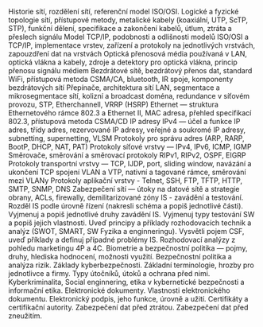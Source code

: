 Historie sítí, rozdělení sítí, referenční model ISO/OSI.
Logické a fyzické topologie sítí, přístupové metody, metalické kabely (koaxiální, UTP, ScTP, STP), funkční dělení, specifikace a zakončení kabelů, útlum, ztráta a přeslech signálu
Model TCP/IP, podobnosti a odlišnosti modelů ISO/OSI a TCP/IP, implementace vrstev, zařízení a protokoly na jednotlivých vrstvách, zapouzdření dat na vrstvách
Optická přenosová média používaná v LAN, optická vlákna a kabely, zdroje a detektory pro
optická vlákna, princip přenosu signálu médiem
Bezdrátové sítě, bezdrátový přenos dat, standard WiFi, přístupová metoda CSMA/CA, bluetooth, IR
spoje, komponenty bezdrátových sítí
Přepínače, architektura sítí LAN, segmentace a mikrosegmentace sítí, kolizní a broadcast doména,
redundance v síťovém provozu, STP, Etherchannell, VRRP (HSRP)
Ethernet — struktura Ethernetového rámce 802.3 a Ethernet II, MAC adresa, přehled specifikací 802.3,
přístupová metoda CSMA/CD
IP adresy IPv4 — účel a funkce IP adres, třídy adres, rezervované IP adresy, veřejné a soukromé
IP adresy, subnetting, supernetting, VLSM
Protokoly pro správu adres (ARP, RARP, BootP, DHCP, NAT, PAT)
Protokoly síťové vrstvy — IPv4, IPv6, ICMP, IGMP
Směrovače, směrování a směrovací protokoly RIPv1, RIPv2, OSPF, EIGRP
Protokoly transportní vrstvy — TCP, IJDP, port, sliding window, navázání a ukončení TCP spojení
VLAN a VTP, nativní a tagované rámce, směrování mezi VLANy
Protokoly aplikační vrstvy - Telnet, SSH, FTP, TFTP, HTTP, SMTP, SNMP, DNS
Zabezpečení sítí — útoky na datové sítě a strategie obrany, ACLs, firewally, demilitarizované zóny
IS - zavádění a testování. Rozděl IS podle úrovně řízení (nakresli schéma a popiš jednotlivé části).
Vyjmenuj a popiš jednotlivé druhy zavádění IS. Vyjmenuj typy testování SW a popiš jejich vlastnosti.
Uveď principy a příklady rozhodovacích technik a analýz (SWOT, SMART, SW Fyzika a enginneringu).
Vysvětli pojem CSF, uveď příklady a definuj případné problémy IS. Rozhodovací analýzy z pohledu
marketingu 4P a 4C.
Biometrie a bezpečnostní politika — pojmy, druhy, hlediska hodnocení, možnosti využití. Bezpečnostní
politika a analýza rizik.
Základy kyberbezpečnosti. Základní terminologie, hrozby pro jednotlivce a firmy. Typy útočníků,
útoků a ochrana před nimi. Kyberkriminalita, Social enginnering, etika v kybernetické bezpečnosti
a informační etika.
Elektronické dokumenty. Vlastnosti elektronického dokumentu. Elektronický podpis, jeho funkce,
úrovně a užití. Certifikáty a certifikační autority. Zabezpečení dat před ztrátou. Zabezpečení dat před
zneužitím.
